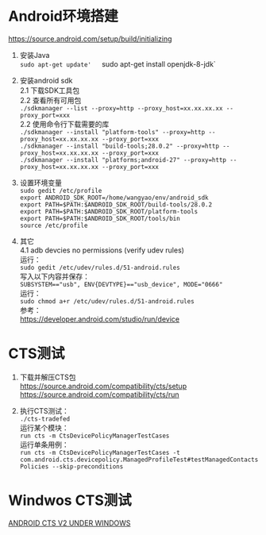 # Android环境搭建
https://source.android.com/setup/build/initializing

1. 安装Java  
`sudo apt-get update'  
`sudo apt-get install openjdk-8-jdk`  
2. 安装android sdk  
2.1 下载SDK工具包  
2.2 查看所有可用包  
`./sdkmanager --list --proxy=http --proxy_host=xx.xx.xx.xx --proxy_port=xxx`  
2.2 使用命令行下载需要的库  
`./sdkmanager --install "platform-tools" --proxy=http --proxy_host=xx.xx.xx.xx --proxy_port=xxx`  
`./sdkmanager --install "build-tools;28.0.2" --proxy=http --proxy_host=xx.xx.xx.xx --proxy_port=xxx`  
`./sdkmanager --install "platforms;android-27" --proxy=http --proxy_host=xx.xx.xx.xx --proxy_port=xxx`  
3. 设置环境变量  
`sudo gedit /etc/profile`  
`export ANDROID_SDK_ROOT=/home/wangyao/env/android_sdk`  
`export PATH=$PATH:$ANDROID_SDK_ROOT/build-tools/28.0.2`  
`export PATH=$PATH:$ANDROID_SDK_ROOT/platform-tools`  
`export PATH=$PATH:$ANDROID_SDK_ROOT/tools/bin`  
`source /etc/profile`  

4. 其它  
4.1 adb devcies no permissions (verify udev rules)  
运行：  
`sudo gedit /etc/udev/rules.d/51-android.rules`  
写入以下内容并保存：  
`SUBSYSTEM=="usb", ENV{DEVTYPE}=="usb_device", MODE="0666"`  
运行：  
`sudo chmod a+r /etc/udev/rules.d/51-android.rules`  
参考：  
https://developer.android.com/studio/run/device

# CTS测试
1. 下载并解压CTS包  
https://source.android.com/compatibility/cts/setup  
https://source.android.com/compatibility/cts/run

2. 执行CTS测试：  
`./cts-tradefed`  
运行某个模块：  
`run cts -m CtsDevicePolicyManagerTestCases`  
运行单条用例：  
`run cts -m CtsDevicePolicyManagerTestCases -t com.android.cts.devicepolicy.ManagedProfileTest#testManagedContactsPolicies --skip-preconditions`  

# Windwos CTS测试  
[ANDROID CTS V2 UNDER WINDOWS](https://scottj.idv.tw/blog/2017/05/07/android-cts-v2-under-windows/)
